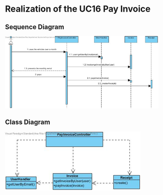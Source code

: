 # Realization of the UC16 Pay Invoice

##	Sequence Diagram

![SD_UC16.png](SD_UC16.jpg)

##	Class Diagram

![CD_UC16.png](CD_UC16.jpg)
